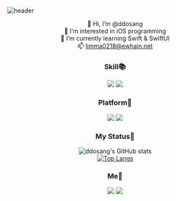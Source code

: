 ![header](https://capsule-render.vercel.app/api?type=rounded&color=8977AD&section=header&text=ddosang's%20github&fontColor=ffffff)

<div align='center'>
  
👋 Hi, I’m @ddosang  
👀 I’m interested in iOS programming  
🌱 I’m currently learning Swift & SwiftUI  
📫 limma0218@ewhain.net
  
  ### Skill📚
  <img src="https://img.shields.io/badge/-iOS-%23000000?logo=Apple&logoColor=white"/>
  <img src="https://img.shields.io/badge/-Swift-%23ffffff?logo=Swift&logoColor=white/">
  
  
  ### Platform🚉
  <img src="https://img.shields.io/badge/-Xcode-%23147EFB?logo=Xcode&logoColor=white"/>
  <img src="https://img.shields.io/badge/-Git-%23F05032?logo=Git&logoColor=white"/>      
  
  ### My Status💯  

  ![ddosang's GitHub stats](https://github-readme-stats.vercel.app/api?username=ddosang&show_icons=true)  
  [![Top Langs](https://github-readme-stats.vercel.app/api/top-langs/?username=ddosang&layout=compact)](https://github.com/anuraghazra/github-readme-stats)  
  
  ### Me🦄  
  <a href="https://velog.io/@ddosang"><img src="https://img.shields.io/badge/velog-1DBF73?style=flat-square&logo=Vimeo&logoColor=white"/></a>
  <a href="https://www.notion.so/Eunji-Lim-2296063ab86b4f1ebcd483fb00c05efc"><img src="https://img.shields.io/badge/-Notion-black?logo=Notion&logoColor=white"/></a>  
</div>

<!---
ddosang/ddosang is a ✨ special ✨ repository because its `README.md` (this file) appears on your GitHub profile.
You can click the Preview link to take a look at your changes.
--->
